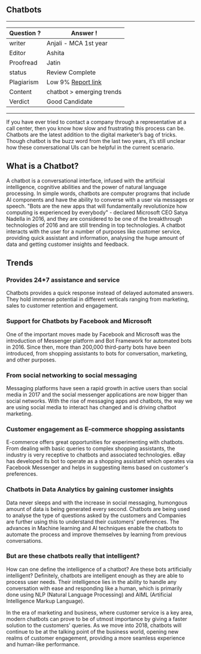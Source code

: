 ## Chatbots

---
Question ? | Answer ! |
--- | --- |
writer | Anjali - MCA 1st year
Editor | Ashita
Proofread | Jatin
status | Review Complete
Plagiarism | Low 9% [Report link](./plag_reports/plag_chatbots.pdf)
Content | chatbot > emerging trends
Verdict | Good Candidate
---

If you have ever tried to contact a company through a representative at a call center, then you know how slow and frustrating this process can be. 
Chatbots are the latest addition to the digital marketer’s bag of tricks. Though chatbot is the buzz word from the last two years, it’s still unclear how these conversational UIs can be helpful in the current scenario.

## What is a Chatbot?

A chatbot is a conversational interface, infused with the artificial intelligence, cognitive abilities and the power of natural language processing. In simple words, chatbots are computer programs that include AI components and have the ability to converse with a user via messages or speech. 
"Bots are the new apps that will fundamentally revolutionize how computing is experienced by everybody" - declared Microsoft CEO Satya Nadella in 2016, and they are considered to be one of the breakthrough technologies of 2016 and are still trending in top technologies. A chatbot interacts with the user for a number of purposes like customer service, providing quick assistant and information, analysing the huge amount of data and getting customer insights and feedback.

## Trends

### Provides 24*7 assistance and service

Chatbots provides a quick response instead of delayed automated answers. They hold immense potential in different verticals ranging from marketing, sales to customer retention and engagement. 

### Support for Chatbots by Facebook and Microsoft

One of the important moves made by Facebook and Microsoft was the introduction of Messenger platform and Bot Framework for automated bots in 2016. Since then, more than 200,000 third-party bots have been introduced, from shopping assistants to bots for conversation, marketing, and other purposes.

### From social networking to social messaging
Messaging platforms have seen a rapid growth in active users than social media in 2017 and the social messenger applications are now bigger than social networks. With the rise of messaging apps and chatbots, the way we are using social media to interact has changed and is driving chatbot marketing.

### Customer engagement as E-commerce shopping assistants

E-commerce offers great opportunities for experimenting with chatbots. From dealing with basic queries to complex shopping assistants, the industry is very receptive to chatbots and associated technologies. eBay has developed its bot to operate as a shopping assistant which operates via Facebook Messenger and  helps in suggesting items based on customer's preferences. 

### Chatbots in Data Analytics by gaining customer insights

Data never sleeps and with the increase in social messaging, humongous amount of data is being generated every second. Chatbots are being used to analyse the type of questions asked by the customers and Companies are further using this to understand their customers' preferences. The advances in Machine learning and AI techniques enable the chatbots to automate the process and improve themselves by learning from previous conversations.

### But are these chatbots really that intelligent?

How can one define the intelligence of a chatbot? Are these bots artificially intelligent? 
Definitely, chatbots are intelligent enough as they are able to process user needs. Their intelligence lies in the ability to handle any  conversation with ease and responding like a human, which is primarily done using NLP (Natural Language Processing) and AIML (Artificial Intelligence Markup Language).

In the era of marketing and business, where customer service is a key area, modern chatbots can prove to be of utmost importance by giving a faster solution to the customers' queries. As we move into 2018, chatbots will continue to be at the talking point of the business world, opening new realms of customer engagement, providing a more seamless experience and human-like performance.

